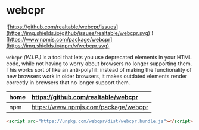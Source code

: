 # webcpr

![https://github.com/realtable/webcpr/issues](https://img.shields.io/github/issues/realtable/webcpr.svg)
![https://www.npmjs.com/package/webcpr](https://img.shields.io/npm/v/webcpr.svg)

`webcpr` *(W.I.P.)* is a tool that lets you use deprecated elements in your HTML
code, while not having to worry about browsers no longer supporting them. This
works sort of like an anti-polyfill: instead of making the functionality of new
browsers work in older browsers, it makes outdated elements render correctly in
browsers that no longer support them.

| home  | https://github.com/realtable/webcpr  |
|:----- |:------------------------------------ |
| npm   | https://www.npmjs.com/package/webcpr |

```html
<script src="https://unpkg.com/webcpr/dist/webcpr.bundle.js"></script>
```
